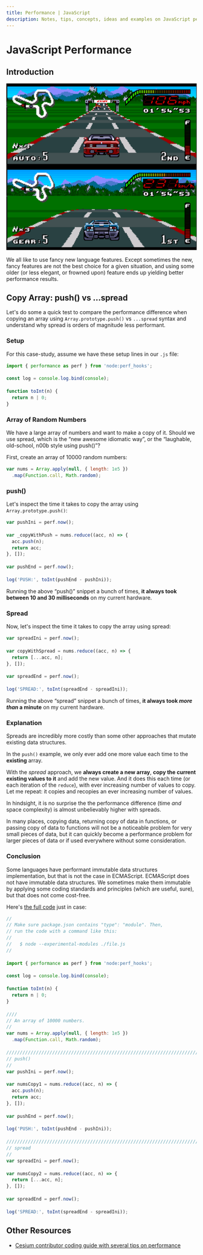 ```yaml
---
title: Performance | JavaScript
description: Notes, tips, concepts, ideas and examples on JavaScript performance.
---
```


# JavaScript Performance

## Introduction

![JavaScript performance Top Gear I game screenshot](__assets/top-gear-game-kph-mph.png)

We all like to use fancy new language features.
Except sometimes the new, fancy features are not the best choice for a given situation, and using some older (or less elegant, or frowned upon) feature ends up yielding better performance results.

## Copy Array: push() vs ...spread

Let's do some a quick test to compare the performance difference when copying an array using `Array.prototype.push()` vs `...spread` syntax and understand why spread is orders of magnitude less performant.

### Setup

For this case-study, assume we have these setup lines in our `.js` file:

```javascript
import { performance as perf } from 'node:perf_hooks';

const log = console.log.bind(console);

function toInt(n) {
  return n | 0;
}
```

### Array of Random Numbers

We have a large array of numbers and want to make a copy of it.
Should we use spread, which is the “new awesome idiomatic way”, or the “laughable, old-school, n00b style using push()”?

First, create an array of 10000 random numbers:

```javascript
var nums = Array.apply(null, { length: 1e5 })
  .map(Function.call, Math.random);
```

### push()

Let's inspect the time it takes to copy the array using `Array.prototype.push()`:

```javascript
var pushIni = perf.now();

var _copyWithPush = nums.reduce((acc, n) => {
  acc.push(n);
  return acc;
}, []);

var pushEnd = perf.now();

log('PUSH:', toInt(pushEnd - pushIni));
```

Running the above “push()” snippet a bunch of times, **it always took between 10 and 30 milliseconds** on my current hardware.

### Spread

Now, let's inspect the time it takes to copy the array using spread:

```javascript
var spreadIni = perf.now();

var copyWithSpread = nums.reduce((acc, n) => {
  return [...acc, n];
}, []);

var spreadEnd = perf.now();

log('SPREAD:', toInt(spreadEnd - spreadIni));
```

Running the above “spread” snippet a bunch of times, **it always took *more than* a minute** on my current hardware.

### Explanation

Spreads are incredibly more costly than some other approaches that mutate existing data structures.

In the `push()` example, we only ever add one more value each time to the **existing** array.

With the _spread_ approach, we **always create a new array**, **copy the current existing values to it** and add the new value.
And it does this each time (or each iteration of the `reduce`), with ever increasing number of values to copy.
Let me repeat: it copies and recopies an ever increasing number of values.

In hindsight, it is no surprise the the performance difference (time _and_ space complexity) is almost unbelievably higher with spreads.

In many places, copying data, returning copy of data in functions, or passing copy of data to functions will not be a noticeable problem for very small pieces of data, but it can quickly become a performance problem for larger pieces of data or if used everywhere without some consideration.

### Conclusion

Some languages have performant immutable data structures implementation, but that is not the case in ECMAScript.
ECMAScript does not have immutable data structures.
We sometimes make them immutable by applying some coding standards and principles (which are useful, sure), but that does not come cost-free.

Here's [the full code](https://gitlab.com/devhowto/dev-how-to/-/blob/devel/src/javascript/performance/perf_array_spread_push.js) just in case:

```javascript
//
// Make sure package.json contains "type": "module". Then,
// run the code with a command like this:
//
//   $ node --experimental-modules ./file.js
//

import { performance as perf } from 'node:perf_hooks';

const log = console.log.bind(console);

function toInt(n) {
  return n | 0;
}

////
// An array of 10000 numbers.
//
var nums = Array.apply(null, { length: 1e5 })
  .map(Function.call, Math.random);

////////////////////////////////////////////////////////////////////////
// push()
//
var pushIni = perf.now();

var numsCopy1 = nums.reduce((acc, n) => {
  acc.push(n);
  return acc;
}, []);

var pushEnd = perf.now();

log('PUSH:', toInt(pushEnd - pushIni));

////////////////////////////////////////////////////////////////////////
// spread
//
var spreadIni = perf.now();

var numsCopy2 = nums.reduce((acc, n) => {
  return [...acc, n];
}, []);

var spreadEnd = perf.now();

log('SPREAD:', toInt(spreadEnd - spreadIni));
```

## Other Resources

- [Cesium contributor coding guide with several tips on performance](https://github.com/CesiumGS/cesium/blob/main/Documentation/Contributors/CodingGuide/README.md)
